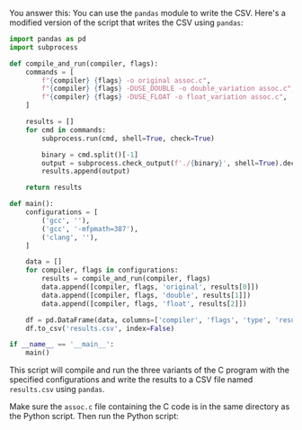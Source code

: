 
You answer this:
You can use the `pandas` module to write the CSV. Here's a modified version of the script that writes the CSV using `pandas`:

```python
import pandas as pd
import subprocess

def compile_and_run(compiler, flags):
    commands = [
        f"{compiler} {flags} -o original assoc.c",
        f"{compiler} {flags} -DUSE_DOUBLE -o double_variation assoc.c",
        f"{compiler} {flags} -DUSE_FLOAT -o float_variation assoc.c",
    ]

    results = []
    for cmd in commands:
        subprocess.run(cmd, shell=True, check=True)

        binary = cmd.split()[-1]
        output = subprocess.check_output(f'./{binary}', shell=True).decode().strip()
        results.append(output)

    return results

def main():
    configurations = [
        ('gcc', ''),
        ('gcc', '-mfpmath=387'),
        ('clang', ''),
    ]

    data = []
    for compiler, flags in configurations:
        results = compile_and_run(compiler, flags)
        data.append([compiler, flags, 'original', results[0]])
        data.append([compiler, flags, 'double', results[1]])
        data.append([compiler, flags, 'float', results[2]])

    df = pd.DataFrame(data, columns=['compiler', 'flags', 'type', 'result'])
    df.to_csv('results.csv', index=False)

if __name__ == '__main__':
    main()
```

This script will compile and run the three variants of the C program with the specified configurations and write the results to a CSV file named `results.csv` using `pandas`.

Make sure the `assoc.c` file containing the C code is in the same directory as the Python script. Then run the Python script:

